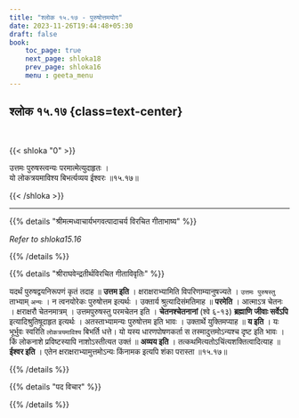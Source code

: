 ```yaml
---
title: "श्लोक १५.१७ - पुरुषोत्तमयोग"
date: 2023-11-26T19:44:48+05:30
draft: false
book:
    toc_page: true
    next_page: shloka18
    prev_page: shloka16
    menu : geeta_menu
---
```




## श्लोक १५.१७ {class=text-center}

<br/>

{{< shloka  "0"  >}}

उत्तमः पुरुषस्त्वन्यः परमात्मेत्युदाहृतः ।  
यो लोकत्रयमाविश्य बिभर्त्यव्यय ईश्वरः ॥१५.१७॥

{{< /shloka >}}

---


{{% details "श्रीमत्मध्वाचार्यभगवत्पादाचर्य विरचित  गीताभाष्य" %}}

*Refer to shloka15.16*

{{% /details %}}



{{% details "श्रीराघवेन्द्रतीर्थविरचित गीताविवृतिः" %}}

यदर्थं पुरुषद्वयनिरूपणं कृतं तदाह ॥ **उत्तम इति** । 
क्षराक्षराभ्यामिति विपरिणाम्यानुषज्यते । 
`उत्तमः पुरुषस्तु` ताभ्याम् `अन्यः` । 
न त्वनयोरेकः पुरुषोत्तम इत्यर्थः । 
उक्तार्य श्रुत्यादिसंमतिमाह ॥ **परमेति** । 
आत्माऽत्र चेतनः । क्षराक्षरौ
चेतनमात्रम्‌ । उत्तमपुरुषस्तु परमचेतन इति । 
**चेतनश्चेतनानां** (श्वे ६-१३) 
**ब्रह्माणि जीवाः सर्वेऽपि** इत्यादिश्रुतिषूदाहृत 
इत्यर्थः । अतस्ताभ्यामन्यः पुरुषोत्तम इति भावः । 
उक्तार्थे युक्तिमप्याह ॥ **य इति** । यः भूर्भुवः 
स्वरिति `लोकत्रयमाविश्य` बिभर्ति धत्ते। 
यो यस्य धारणपोषणकर्ता स तस्मादुत्तमोऽन्यश्च 
दृष्ट इति भावः । किं लोकनाशे प्रविष्टस्यापि 
नाशोऽस्तीत्यत उक्तं ॥ **अव्यय इति** । 
तत्कथमित्यतोऽचिंत्यशक्तित्वादित्याह ॥ **ईश्वर इति** । 
एतेन क्षराक्षराभ्यामुत्तमोऽन्यः किंनामक
इत्यपि शंका परास्ता ॥१५.१७॥

{{% /details %}}



{{% details "पद विचार" %}}


{{% /details %}}
